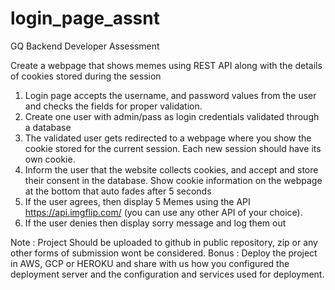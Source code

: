 # login_page_assnt
GQ Backend Developer Assessment 
 
Create a webpage that shows memes using REST API along with the details of cookies stored during the session 
 
1. Login page accepts the username, and password values from the user and checks the fields for proper validation. 
2. Create one user with admin/pass as login credentials validated through a database
3. The validated user gets redirected to a webpage where you show the cookie stored for the current session. Each new session should have its own cookie. 
4. Inform the user that the website collects cookies, and accept and store their consent in the database. Show cookie information on the webpage at the bottom that auto fades after 5 seconds 
5. If the user agrees, then display 5 Memes using the API ​ https://api.imgflip.com/​ (you can use any other API of your choice).
6. If the user denies then display sorry message and log them out 
 
 
Note​ : Project Should be uploaded to github in public repository, zip or any other forms of submission wont be considered. 
Bonus​ : Deploy the project in AWS, GCP or HEROKU and share with us how you configured the deployment server and the configuration and services used for deployment.
